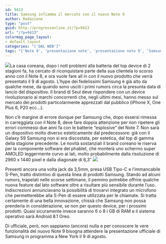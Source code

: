 ```yaml
---
id: 9413
title: Samsung infiamma il mercato con il nuovo Note 9
author: Redazione
type: "post"
guid: http://progressonline.it/?p=9413
url: "/?p=9413"
colormag_page_layout:
- default_layout
categories: "['DAL WEB']"
tags: "['Note 9', 'presentazione note', 'presentazione note 9', 'Samsung', 'Samsung Note 9']"
---
```


![](https://progressonline.it/wp-content/uploads/2018/08/samsung-logo-191-1-300x158.jpg)La casa coreana, dopo i noti problemi alla batteria del top device di 2 stagioni fa, ha cercato di riconquistare parte della sua clientela lo scorso anno con il Note 8, e ora vuole fare all in con il nuovo prodotto che verrà presentato il 9 di agosto. L’hype dei fedelissimi Samsung è già alto da qualche mese, da quando sono usciti i primi rumors circa la presunta data di lancio del dispositivo. Il brand di Seul deve rispondere con un device rivoluzionario ai marchi concorrenti che, negli ultimi mesi, hanno messo sul mercato dei prodotti particolarmente apprezzati dal pubblico (iPhone X, One Plus 6, P20 ecc…).

Non c’è margine di errore dunque per Samsung che, dopo essersi rimessa in carreggiata con il Note 8, deve fare doppia attenzione per non ripetere gli errori commessi due anni fa con le batterie “esplosive” del Note 7. Non sarà un dispositivo molto diverso esteticamente dal predecessore: già con il Galaxy S9 Samsung non si era discostata, per estetica, dal top di gamma della stagione precedente. Le novità sostanziali il brand coreano le riserva per la componente software del phablet, che monterà uno schermo super AMOLED leggermente curvo ai lati, molto probabilmente dalla risoluzione di 2960 x 1440 pixel e dalla diagonale di 6,3″.![](https://progressonline.it/wp-content/uploads/2018/08/note-9-300x168.jpeg)

Presenti ancora una volta jack da 3,5mm, presa USB Tipo-C e l’immancabile S-Pen, tratto distintivo di questa linea di prodotti Samsung. Stando ad alcuni rumors, trapelati nelle scorse settimane, il pennino potrebbe offrire qualche nuova feature dal lato software oltre a risultare più sensibile durante l’uso. Indiscrezioni annunciavano la possibilità di trovarvi integrato un microfono che permetterebbe alla S-Pen di essere utilizzata per le chiamate. Si tratta certamente di una bella innovazione, chissà che Samsung non possa prenderla in considerazione, se non per questo device, per i prossimi prodotti. Quasi sicuramente invece saranno 6 o 8 i GB di RAM e il sistema operativo sarà Android 8.1 Oreo.

Di ufficiale, però, non sappiamo (ancora) nulla e per conoscere le vere funzionalità del nuovo Note 9 bisogna attendere la presentazione ufficiale di Samsung in programma a New York il 9 di agosto.